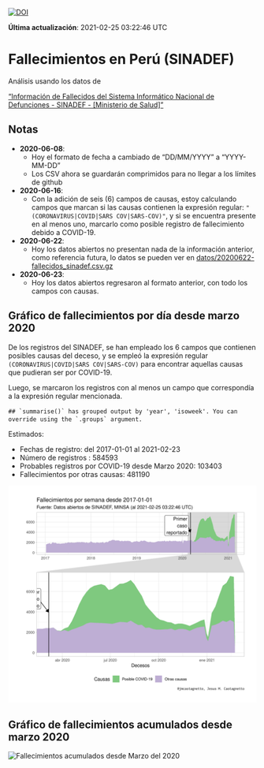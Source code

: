 [![DOI](https://zenodo.org/badge/270383647.svg)](https://zenodo.org/badge/latestdoi/270383647)

**Última actualización**: 2021-02-25 03:22:46 UTC

Fallecimientos en Perú (SINADEF)
================================

Análisis usando los datos de

[“Información de Fallecidos del Sistema Informático Nacional de
Defunciones - SINADEF - \[Ministerio de
Salud\]”](https://www.datosabiertos.gob.pe/dataset/informaci%C3%B3n-de-fallecidos-del-sistema-inform%C3%A1tico-nacional-de-defunciones-sinadef-ministerio)

Notas
-----

-   **2020-06-08**:
    -   Hoy el formato de fecha a cambiado de “DD/MM/YYYY” a
        “YYYY-MM-DD”
    -   Los CSV ahora se guardarán comprimidos para no llegar a los
        límites de github
-   **2020-06-16**:
    -   Con la adición de seis (6) campos de causas, estoy calculando
        campos que marcan si las causas contienen la expresión regular:
        `"(CORONAVIRUS|COVID|SARS COV|SARS-COV)"`, y si se encuentra
        presente en al menos uno, marcarlo como posible registro de
        fallecimiento debido a COVID-19.
-   **2020-06-22**:
    -   Hoy los datos abiertos no presentan nada de la información
        anterior, como referencia futura, lo datos se pueden ver en
        [datos/20200622-fallecidos\_sinadef.csv.gz](%22datos/20200622-fallecidos_sinadef.csv.gz%22)
-   **2020-06-23**:
    -   Hoy los datos abiertos regresaron al formato anterior, con todo
        los campos con causas.

Gráfico de fallecimientos por día desde marzo 2020
--------------------------------------------------

De los registros del SINADEF, se han empleado los 6 campos que contienen
posibles causas del deceso, y se empleó la expresión regular
`(CORONAVIRUS|COVID|SARS COV|SARS-COV)` para encontrar aquellas causas
que pudieran ser por COVID-19.

Luego, se marcaron los registros con al menos un campo que correspondía
a la expresión regular mencionada.

    ## `summarise()` has grouped output by 'year', 'isoweek'. You can override using the `.groups` argument.

Estimados:

-   Fechas de registro: del 2017-01-01 al 2021-02-23
-   Número de registros : 584593
-   Probables registros por COVID-19 desde Marzo 2020: 103403
-   Fallecimientos por otras causas: 481190

![Fallecimientos por semana](plots/fallecimientos-por-semana.png)

Gráfico de fallecimientos acumulados desde marzo 2020
-----------------------------------------------------

![Fallecimientos acumulados desde Marzo del
2020](plots/fallecimientos-acumulados.png)
